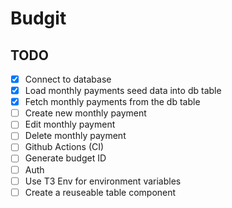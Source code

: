 # Budgit

## TODO

- [x] Connect to database
- [x] Load monthly payments seed data into db table
- [x] Fetch monthly payments from the db table
- [ ] Create new monthly payment
- [ ] Edit monthly payment
- [ ] Delete monthly payment
- [ ] Github Actions (CI)
- [ ] Generate budget ID
- [ ] Auth
- [ ] Use T3 Env for environment variables
- [ ] Create a reuseable table component
